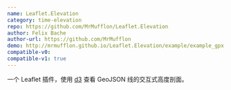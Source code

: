 ```yaml
---
name: Leaflet.Elevation
category: time-elevation
repo: https://github.com/MrMufflon/Leaflet.Elevation
author: Felix Bache
author-url: https://github.com/MrMufflon
demo: http://mrmufflon.github.io/Leaflet.Elevation/example/example_gpx.html
compatible-v0:
compatible-v1: true
---
```


一个 Leaflet 插件，使用 <a href="https://d3js.org//">d3</a> 查看 GeoJSON 线的交互式高度剖面。
